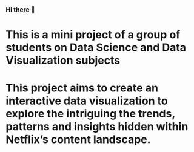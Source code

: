 ### Hi there 👋
# This is a mini project of a group of students on Data Science and Data Visualization subjects
# This project aims to create an interactive data visualization to explore the intriguing the trends, patterns and insights hidden within Netflix’s content landscape. 
